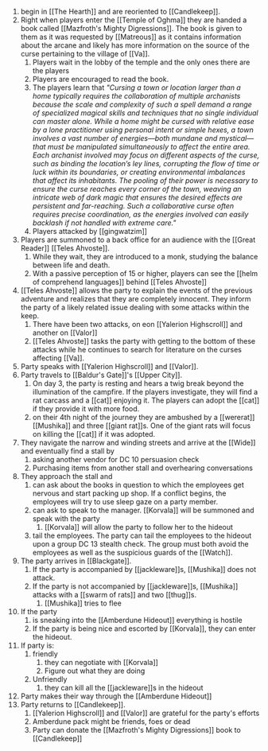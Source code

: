 1. begin in [[The Hearth]] and are reoriented to [[Candlekeep]].
2. Right when players enter the [[Temple of Oghma]] they are handed a book called [[Mazfroth's Mighty Digressions]]. The book is given to them as it was requested by [[Matreous]] as it contains information about the arcane and likely has more information on the source of the curse pertaining to the village of [[Va]]. 
	1. Players wait in the lobby of the temple and the only ones there are the players
	2. Players are encouraged to read the book.
	3. The players learn that *"Cursing a town or location larger than a home typically requires the collaboration of multiple archanists because the scale and complexity of such a spell demand a range of specialized magical skills and techniques that no single individual can master alone. While a home might be cursed with relative ease by a lone practitioner using personal intent or simple hexes, a town involves a vast number of energies—both mundane and mystical—that must be manipulated simultaneously to affect the entire area. Each archanist involved may focus on different aspects of the curse, such as binding the location’s ley lines, corrupting the flow of time or luck within its boundaries, or creating environmental imbalances that affect its inhabitants. The pooling of their power is necessary to ensure the curse reaches every corner of the town, weaving an intricate web of dark magic that ensures the desired effects are persistent and far-reaching. Such a collaborative curse often requires precise coordination, as the energies involved can easily backlash if not handled with extreme care."*
	4. Players attacked by [[gingwatzim]]
3. Players are summoned to a back office for an audience with the [[Great Reader]] [[Teles Ahvoste]].
	1. While they wait, they are introduced to a monk, studying the balance between life and death.
	2. With a passive perception of 15 or higher, players can see the [[helm of comprehend languages]] behind [[Teles Ahvoste]]
4. [[Teles Ahvoste]] allows the party to explain the events of the previous adventure and realizes that they are completely innocent. They inform the party of a likely related issue dealing with some attacks within the keep.
	1. There have been two attacks, on eon [[Yalerion Highscroll]] and another on [[Valor]]
	2. [[Teles Ahvoste]] tasks the party with getting to the bottom of these attacks while he continues to search for literature on the curses affecting [[Va]].
5. Party speaks with [[Yalerion Highscroll]] and [[Valor]].
6. Party travels to [[Baldur's Gate]]'s [[Upper City]].
	1. On day 3, the party is resting and hears a twig break beyond the illumination of the campfire. If the players investigate, they will find a rat carcass and a [[cat]] enjoying it. The players can adopt the [[cat]] if they provide it with more food.
	2. on their 4th night of the journey they are ambushed by a [[wererat]] [[Mushika]] and three [[giant rat]]s. One of the giant rats will focus on killing the [[cat]] if it was adopted.
7. They navigate the narrow and winding streets and arrive at the [[Wide]] and eventually find a stall by
	1. asking another vendor for DC 10 persuasion check
	2. Purchasing items from another stall and overhearing conversations
8.  They approach the stall and 
	1. can ask about the books in question to which the employees get nervous and start packing up shop. If a conflict begins, the employees will try to use sleep gaze on a party member. 
	2. can ask to speak to the manager. [[Korvala]] will be summoned and speak with the party
		1. [[Korvala]] will allow the party to follow her to the hideout
	3. tail the employees. The party can tail the employees to the hideout upon a group DC 13 stealth check. The group must both avoid the employees as well as the suspicious guards of the [[Watch]].
9. The party arrives in [[Blackgate]].
	1. If the party is accompanied by [[jackleware]]s, [[Mushika]] does not attack.
	2. If the party is not accompanied by [[jackleware]]s, [[Mushika]] attacks with a [[swarm of rats]] and two [[thug]]s.
		1. [[Mushika]] tries to flee
10. If the party
	1. is sneaking into the [[Amberdune Hideout]] everything is hostile
	2. If the party is being nice and escorted by [[Korvala]], they can enter the hideout.
11. If party is:
	1. friendly
		1. they can negotiate with [[Korvala]]
		2. Figure out what they are doing
	2. Unfriendly
		1. they can kill all the [[jackleware]]s in the hideout
12. Party makes their way through the [[Amberdune Hideout]]
13. Party returns to [[Candlekeep]].
	1. [[Yalerion Highscroll]] and [[Valor]] are grateful for the party's efforts
	2. Amberdune pack might be friends, foes or dead
	3. Party can donate the [[Mazfroth's Mighty Digressions]] book to [[Candlekeep]]
